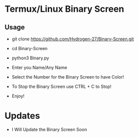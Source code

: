 # Termux/Linux Binary Screen

## Usage
- git clone https://github.com/Hydrogen-27/Binary-Screen.git
- cd Binary-Screen
- python3 Binary.py
- Enter you Name/Any Name
- Select the Number for the Binary Screen to have Color! 

- To Stop the Binary Screen use CTRL + C to Stop!

- Enjoy!

# Updates

- I Will Update the Binary Screen Soon
